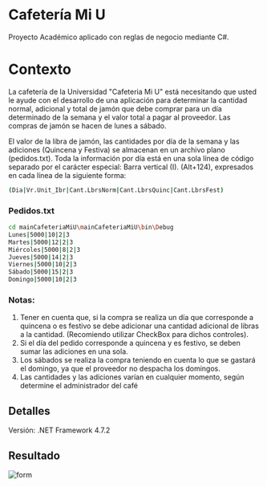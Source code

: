 # Cafetería Mi U

Proyecto Académico aplicado con reglas de negocio mediante C#.

# Contexto
La cafetería de la Universidad "Cafeteria Mi U" está necesitando que usted le ayude con el desarrollo de una aplicación para determinar la cantidad normal, adicional y total de jamón que debe comprar para un día determinado de la semana y el valor total a pagar al proveedor. Las compras de jamón se hacen de lunes a sábado.

El valor de la libra de jamón, las cantidades por día de la semana y las adiciones (Quincena y Festiva) se
almacenan en un archivo plano (pedidos.txt). Toda la información por día está en una sola línea de código
separado por el carácter especial: Barra vertical (I). (Alt+124), expresados en cada línea de la siguiente forma:

```bash
(Dia|Vr.Unit_Ibr|Cant.LbrsNorm|Cant.LbrsQuinc|Cant.LbrsFest)
```
### Pedidos.txt
```bash
cd mainCafeteriaMiU\mainCafeteriaMiU\bin\Debug
Lunes|5000|10|2|3
Martes|5000|12|2|3
Miércoles|5000|8|2|3
Jueves|5000|14|2|3
Viernes|5000|10|2|3
Sábado|5000|15|2|3
Domingo|5000|10|2|3
```

### Notas:

1. Tener en cuenta que, si la compra se realiza un día que corresponde a quincena o es festivo se debe adicionar una cantidad adicional de libras a la cantidad. (Recomiendo utilizar CheckBox para dichos controles).
2. Si el día del pedido corresponde a quincena y es festivo, se deben sumar las adiciones en una sola.
3. Los sábados se realiza la compra teniendo en cuenta lo que se gastará el domingo, ya que el proveedor no
despacha los domingos.
4. Las cantidades y las adiciones varían en cualquier momento, según determine el administrador del café


## Detalles

Versión: .NET Framework 4.7.2

## Resultado
![form](https://i.ibb.co/jZ4XVR7Q/form-image.png)